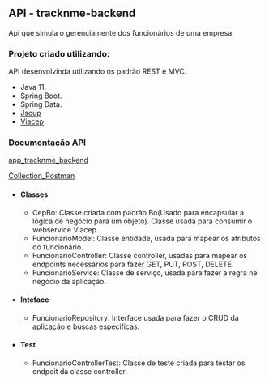 ## API - tracknme-backend

Api que simula o gerenciamente dos funcionários de uma empresa. 

### Projeto criado utilizando:

API desenvolvinda utilizando os padrão REST e MVC.

- Java 11.
- Spring Boot.
- Spring Data.
- [Jsoup](https://jsoup.org/)
- [Viacep](https://viacep.com.br/)

### Documentação API

[app_tracknme_backend](https://tracknme-backend.herokuapp.com/tracknme/backend/funcionario/)

[Collection_Postman](https://github.com/thiagoslovak/tracknme-backend/blob/master/tracknme-backend.postman_collection.json)

- #### Classes

  - CepBo: Classe criada com padrão Bo(Usado para encapsular a lógica de negócio para um objeto). Classe usada para consumir o webservice Viacep.
  - FuncionarioModel: Classe entidade, usada para mapear os atributos do funcionário.
  - FuncionarioController: Classe controller, usadas para mapear os endpoints necessários para fazer GET, PUT, POST, DELETE.
  - FuncionarioService: Classe de serviço, usada para fazer a regra ne negócio da aplicação.

- #### Inteface

  - FuncionarioRepository: Interface usada para fazer o CRUD da aplicação e buscas especificas.

- #### Test

  - FuncionarioControllerTest: Classe de teste criada para testar os endpoit da classe controller.

